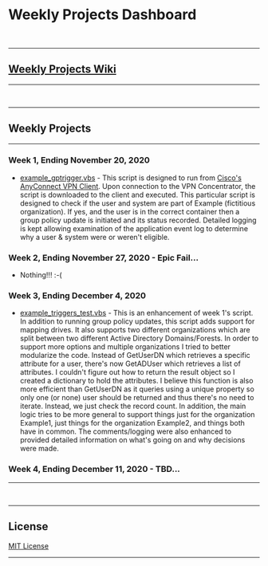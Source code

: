 # Weekly Projects Dashboard

<br>
<hr>

## [Weekly Projects Wiki](../../wiki)

<hr>
<br>
<hr>

## Weekly Projects

<hr>

### Week 1, Ending November 20, 2020

* [example_gptrigger.vbs](example_gptrigger.vbs) - This script is designed to run from [Cisco's AnyConnect VPN Client](https://www.cisco.com/c/en/us/support/security/anyconnect-secure-mobility-client-v4-x/model.html).  Upon connection to the VPN Concentrator, the script is downloaded to the client and executed.  This particular script is designed to check if the user and system are part of Example (fictitious organization).  If yes, and the user is in the correct container then a group policy update is initiated and its status recorded.  Detailed logging is kept allowing examination of the application event log to determine why a user & system were or weren't eligible.

### Week 2, Ending November 27, 2020 - Epic Fail...

* Nothing!!! :-(

### Week 3, Ending December 4, 2020

* [example_triggers_test.vbs](example_triggers_test.vbs) - This is an enhancement of week 1's script.  In addition to running group policy updates, this script adds support for mapping drives.  It also supports two different organizations which are split between two different Active Directory Domains/Forests.  In order to support more options and multiple organizations I tried to better modularize the code.  Instead of GetUserDN which retrieves a specific attribute for a user, there's now GetADUser which retrieves a list of attributes.  I couldn't figure out how to return the result object so I created a dictionary to hold the attributes.  I believe this function is also more efficient than GetUserDN as it queries using a unique property so only one (or none) user should be returned and thus there's no need to iterate.  Instead, we just check the record count.  In addition, the main logic tries to be more general to support things just for the organization Example1, just things for the organization Example2, and things both have in common.  The comments/logging were also enhanced to provided detailed information on what's going on and why decisions were made.

### Week 4, Ending December 11, 2020 - TBD...

<hr>
<br>
<hr>

## License

[MIT License](LICENSE)
<hr>
